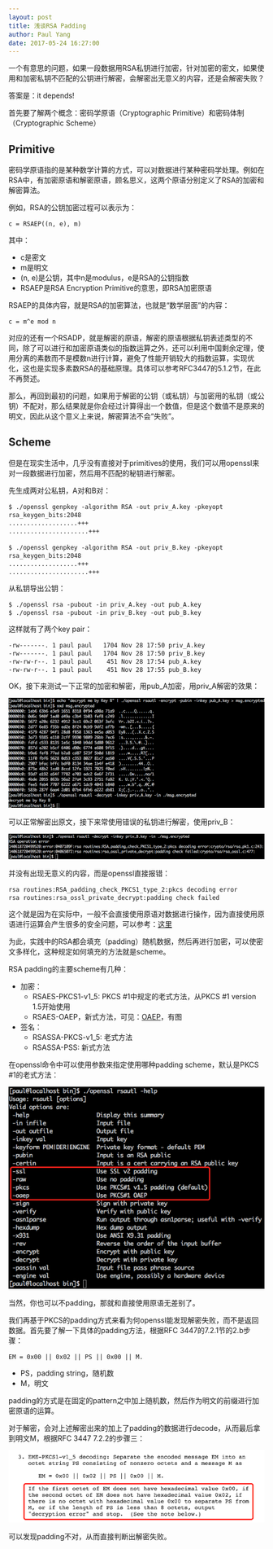 ```yaml
---
layout: post
title: 浅谈RSA Padding
author: Paul Yang
date: 2017-05-24 16:27:00
---
```


一个有意思的问题，如果一段数据用RSA私钥进行加密，针对加密的密文，如果使用和加密私钥不匹配的公钥进行解密，会解密出无意义的内容，还是会解密失败？

答案是：it depends!

首先要了解两个概念：密码学原语（Cryptographic Primitive）和密码体制（Cryptographic Scheme）

## Primitive

密码学原语指的是某种数学计算的方式，可以对数据进行某种密码学处理。例如在RSA中，有加密原语和解密原语，顾名思义，这两个原语分别定义了RSA的加密和解密算法。

例如，RSA的公钥加密过程可以表示为：

```
c = RSAEP((n, e), m)
```

其中：

* c是密文
* m是明文
* (n, e)是公钥，其中n是modulus，e是RSA的公钥指数
* RSAEP是RSA Encryption Primitive的意思，即RSA加密原语

RSAEP的具体内容，就是RSA的加密算法，也就是“数学层面”的内容：

```
c = m^e mod n
```

对应的还有一个RSADP，就是解密的原语，解密的原语根据私钥表述类型的不同，除了可以进行和加密原语类似的指数运算之外，还可以利用中国剩余定理，使用分离的素数而不是模数n进行计算，避免了性能开销较大的指数运算，实现优化，这也是实现多素数RSA的基础原理。具体可以参考RFC3447的5.1.2节，在此不再赘述。

那么，再回到最初的问题，如果用于解密的公钥（或私钥）与加密用的私钥（或公钥）不配对，那么结果就是你会经过计算得出一个数值，但是这个数值不是原来的明文，因此从这个意义上来说，解密算法不会“失败”。

## Scheme

但是在现实生活中，几乎没有直接对于primitives的使用，我们可以用openssl来对一段数据进行加密，然后用不匹配的秘钥进行解密。

先生成两对公私钥，A对和B对：

```
$ ./openssl genpkey -algorithm RSA -out priv_A.key -pkeyopt rsa_keygen_bits:2048
...................+++
......................+++

$ ./openssl genpkey -algorithm RSA -out priv_B.key -pkeyopt rsa_keygen_bits:2048
...................+++
......................+++
```

从私钥导出公钥：

```
$ ./openssl rsa -pubout -in priv_A.key -out pub_A.key
$ ./openssl rsa -pubout -in priv_B.key -out pub_B.key
```

这样就有了两个key pair：

```
-rw-------. 1 paul paul   1704 Nov 28 17:50 priv_A.key
-rw-------. 1 paul paul   1704 Nov 28 17:50 priv_B.key
-rw-rw-r--. 1 paul paul    451 Nov 28 17:54 pub_A.key
-rw-rw-r--. 1 paul paul    451 Nov 28 17:55 pub_B.key
```

OK，接下来测试一下正常的加密和解密，用pub\_A加密，用priv\_A解密的效果：

<span id="rsa_good"><img src="/images/rsa_good.png" alt="rsa_good" /></span>

可以正常解密出原文，接下来常使用错误的私钥进行解密，使用priv\_B：

<span id="rsa_bad"><img src="/images/rsa_bad.png" alt="rsa_bad" /></span>

并没有出现无意义的内容，而是openssl直接报错：

```
rsa routines:RSA_padding_check_PKCS1_type_2:pkcs decoding error
rsa routines:rsa_ossl_private_decrypt:padding check failed
```

这个就是因为在实际中，一般不会直接使用原语对数据进行操作，因为直接使用原语进行运算会产生很多的安全问题，可以参考：[这里](https://en.wikipedia.org/wiki/RSA_%28cryptosystem%29#Attacks_against_plain_RSA)

为此，实践中的RSA都会填充（padding）随机数据，然后再进行加密，可以使密文多样化，这种规定如何填充的方法就是scheme。

RSA padding的主要scheme有几种：

* 加密：
	* RSAES-PKCS1-v1\_5: PKCS #1中规定的老式方法，从PKCS #1 version 1.5开始使用
	* RSAES-OAEP，新式方法，可见：[OAEP](https://en.wikipedia.org/wiki/Optimal_asymmetric_encryption_padding)，有图
* 签名：
	* RSASSA-PKCS-v1\_5: 老式方法
	* RSASSA-PSS: 新式方法

在openssl命令中可以使用参数来指定使用哪种padding scheme，默认是PKCS #1的老式方法：

<span id="rsa_padding"><img src="/images/rsa_padding.png" alt="rsa_padding" /></span>

当然，你也可以不padding，那就和直接使用原语无差别了。

我们再基于PKCS的padding方式来看为何openssl能发现解密失败，而不是返回数据。首先要了解一下具体的padding方法，根据RFC 3447的7.2.1节的2.b步骤：

```
EM = 0x00 || 0x02 || PS || 0x00 || M.
```

* PS，padding string，随机数
* M，明文

padding的方式是在固定的pattern之中加上随机数，然后作为明文的前缀进行加密原语的运算。

对于解密，会对上述解密出来的加上了padding的数据进行decode，从而最后拿到明文M，根据RFC 3447 7.2.2的步骤三：

<span id="rsa_padding_failed"><img src="/images/rsa_padding_failed.png" alt="rsa_padding_failed" /></span>

可以发现padding不对，从而直接判断出解密失败。
